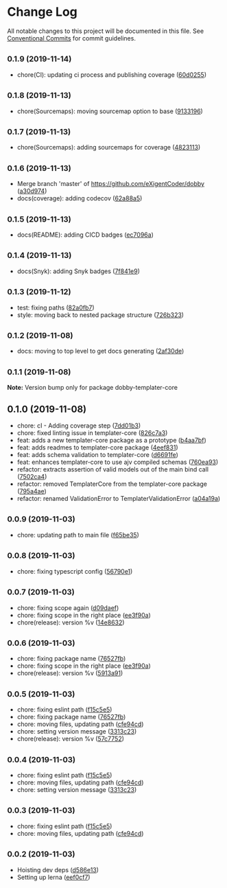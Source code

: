 # Change Log

All notable changes to this project will be documented in this file.
See [Conventional Commits](https://conventionalcommits.org) for commit guidelines.

## <small>0.1.9 (2019-11-14)</small>

* chore(CI): updating ci process and publishing coverage ([60d0255](https://github.com/eXigentCoder/dobby/commit/60d0255))





## <small>0.1.8 (2019-11-13)</small>

* chore(Sourcemaps): moving sourcemap option to base ([9133196](https://github.com/eXigentCoder/dobby/commit/9133196))





## <small>0.1.7 (2019-11-13)</small>

* chore(Sourcemaps): adding sourcemaps for coverage ([4823113](https://github.com/eXigentCoder/dobby/commit/4823113))





## <small>0.1.6 (2019-11-13)</small>

* Merge branch 'master' of https://github.com/eXigentCoder/dobby ([a30d974](https://github.com/eXigentCoder/dobby/commit/a30d974))
* docs(coverage): adding codecov ([62a88a5](https://github.com/eXigentCoder/dobby/commit/62a88a5))





## <small>0.1.5 (2019-11-13)</small>

* docs(README): adding CICD badges ([ec7096a](https://github.com/eXigentCoder/dobby/commit/ec7096a))





## <small>0.1.4 (2019-11-13)</small>

* docs(Snyk): adding Snyk badges ([7f841e9](https://github.com/eXigentCoder/dobby/commit/7f841e9))





## <small>0.1.3 (2019-11-12)</small>

* test: fixing paths ([82a0fb7](https://github.com/eXigentCoder/dobby/commit/82a0fb7))
* style: moving back to nested package structure ([726b323](https://github.com/eXigentCoder/dobby/commit/726b323))





## <small>0.1.2 (2019-11-08)</small>

* docs: moving to top level to get docs generating ([2af30de](https://github.com/eXigentCoder/dobby/commit/2af30de))





## <small>0.1.1 (2019-11-08)</small>

**Note:** Version bump only for package dobby-templater-core





## 0.1.0 (2019-11-08)

* chore: cI - Adding coverage step ([7dd01b3](https://github.com/eXigentCoder/dobby/commit/7dd01b3))
* chore: fixed linting issue in templater-core ([826c7a3](https://github.com/eXigentCoder/dobby/commit/826c7a3))
* feat: adds a new templater-core package as a prototype ([b4aa7bf](https://github.com/eXigentCoder/dobby/commit/b4aa7bf))
* feat: adds readmes to templater-core package ([4eef831](https://github.com/eXigentCoder/dobby/commit/4eef831))
* feat: adds schema validation to templater-core ([d6691fe](https://github.com/eXigentCoder/dobby/commit/d6691fe))
* feat: enhances templater-core to use ajv compiled schemas ([760ea93](https://github.com/eXigentCoder/dobby/commit/760ea93))
* refactor: extracts assertion of valid models out of the main bind call ([7502ca4](https://github.com/eXigentCoder/dobby/commit/7502ca4))
* refactor: removed TemplaterCore from the templater-core package ([795a4ae](https://github.com/eXigentCoder/dobby/commit/795a4ae))
* refactor: renamed ValidationError to TemplaterValidationError ([a04a19a](https://github.com/eXigentCoder/dobby/commit/a04a19a))





## <small>0.0.9 (2019-11-03)</small>

* chore: updating path to main file ([f65be35](https://github.com/eXigentCoder/dobby/commit/f65be35))





## <small>0.0.8 (2019-11-03)</small>

* chore: fixing typescript config ([56790e1](https://github.com/eXigentCoder/dobby/commit/56790e1))





## <small>0.0.7 (2019-11-03)</small>

* chore: fixing scope again ([d09daef](https://github.com/eXigentCoder/dobby/commit/d09daef))
* chore: fixing scope in the right place ([ee3f90a](https://github.com/eXigentCoder/dobby/commit/ee3f90a))
* chore(release): version %v ([14e8632](https://github.com/eXigentCoder/dobby/commit/14e8632))





## <small>0.0.6 (2019-11-03)</small>

* chore: fixing package name ([76527fb](https://github.com/eXigentCoder/dobby/commit/76527fb))
* chore: fixing scope in the right place ([ee3f90a](https://github.com/eXigentCoder/dobby/commit/ee3f90a))
* chore(release): version %v ([5913a91](https://github.com/eXigentCoder/dobby/commit/5913a91))





## <small>0.0.5 (2019-11-03)</small>

* chore: fixing eslint path ([f15c5e5](https://github.com/eXigentCoder/dobby/commit/f15c5e5))
* chore: fixing package name ([76527fb](https://github.com/eXigentCoder/dobby/commit/76527fb))
* chore: moving files, updating path ([cfe94cd](https://github.com/eXigentCoder/dobby/commit/cfe94cd))
* chore: setting version message ([3313c23](https://github.com/eXigentCoder/dobby/commit/3313c23))
* chore(release): version %v ([57c7752](https://github.com/eXigentCoder/dobby/commit/57c7752))





## <small>0.0.4 (2019-11-03)</small>

* chore: fixing eslint path ([f15c5e5](https://github.com/eXigentCoder/dobby/commit/f15c5e5))
* chore: moving files, updating path ([cfe94cd](https://github.com/eXigentCoder/dobby/commit/cfe94cd))
* chore: setting version message ([3313c23](https://github.com/eXigentCoder/dobby/commit/3313c23))





## <small>0.0.3 (2019-11-03)</small>

* chore: fixing eslint path ([f15c5e5](https://github.com/eXigentCoder/dobby/commit/f15c5e5))
* chore: moving files, updating path ([cfe94cd](https://github.com/eXigentCoder/dobby/commit/cfe94cd))





## <small>0.0.2 (2019-11-03)</small>

* Hoisting dev deps ([d586e13](https://github.com/eXigentCoder/dobby/commit/d586e13))
* Setting up lerna ([eef0cf7](https://github.com/eXigentCoder/dobby/commit/eef0cf7))
